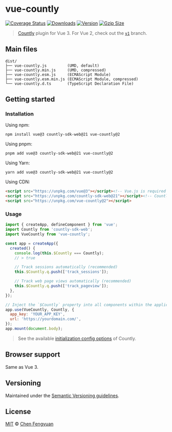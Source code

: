 # vue-countly

[![Coverage Status](https://img.shields.io/codecov/c/github/fengyuanchen/vue-countly.svg)](https://codecov.io/gh/fengyuanchen/vue-countly) [![Downloads](https://img.shields.io/npm/dm/vue-countly.svg)](https://www.npmjs.com/package/vue-countly) [![Version](https://img.shields.io/npm/v/vue-countly.svg)](https://www.npmjs.com/package/vue-countly) [![Gzip Size](https://img.shields.io/bundlephobia/minzip/vue-countly.svg)](https://unpkg.com/vue-countly/dist/vue-countly.js)

> [Countly](https://resources.count.ly/docs/countly-sdk-for-web) plugin for Vue 3. For Vue 2, check out the [`v1`](https://github.com/fengyuanchen/vue-countly/tree/v1) branch.

## Main files

```text
dist/
├── vue-countly.js         (UMD, default)
├── vue-countly.min.js     (UMD, compressed)
├── vue-countly.esm.js     (ECMAScript Module)
├── vue-countly.esm.min.js (ECMAScript Module, compressed)
└── vue-countly.d.ts       (TypeScript Declaration File)
```

## Getting started

### Installation

Using npm:

```shell
npm install vue@3 countly-sdk-web@21 vue-countly@2
```

Using pnpm:

```shell
pnpm add vue@3 countly-sdk-web@21 vue-countly@2
```

Using Yarn:

```shell
yarn add vue@3 countly-sdk-web@21 vue-countly@2
```

Using CDN:

```html
<script src="https://unpkg.com/vue@3"></script><!-- Vue.js is required -->
<script src="https://unpkg.com/countly-sdk-web@21"></script><!-- Countly is required -->
<script src="https://unpkg.com/vue-countly@2"></script>
```

### Usage

```js
import { createApp, defineComponent } from 'vue';
import Countly from 'countly-sdk-web';
import VueCountly from 'vue-countly';

const app = createApp({
  created() {
    console.log(this.$Countly === Countly);
    // > true

    // Track sessions automatically (recommended)
    this.$Countly.q.push(['track_sessions']);

    // Track web page views automatically (recommended)
    this.$Countly.q.push(['track_pageview']);
  },
});

// Inject the `$Countly` property into all components within the application.
app.use(VueCountly, Countly, {
  app_key: 'YOUR_APP_KEY',
  url: 'https://yourdomain.com/',
});
app.mount(document.body);
```

> See the available [initialization config options](https://support.count.ly/hc/en-us/articles/360037441932-Web-analytics-JavaScript-#setup-properties) of Countly.

## Browser support

Same as Vue 3.

## Versioning

Maintained under the [Semantic Versioning guidelines](https://semver.org/).

## License

[MIT](https://opensource.org/licenses/MIT) © [Chen Fengyuan](https://chenfengyuan.com/)
